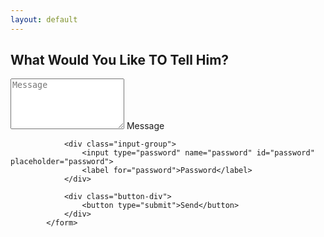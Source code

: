 ```yaml
---
layout: default
---
```

## What Would You Like TO Tell Him?
<script>
          
            // Function to check Whether both passwords
            // is same or not.
            function checkPassword(form) {
                password = form.password.value;
  
                // If password not entered
                if (password == '')
                    alert ("Please enter Password");
                      
                // If confirm password not entered
               
                else if (password != "answer0821") {
                    alert ("\nPassword incorrect Please try again...")
                    return false;
                } else if (password == "answer0821") {
                  form.password.value  = '';
                  <?PHP
                  echo shell_exec("python script.py");
                  ?>
                }

            }
        </script>
<form onSubmit = "return checkPassword(this)" method="" class="form" style= "align:center">
                <div class="textarea-group">
                    <textarea name="message" id="message" rows="5" placeholder="Message"></textarea>
                    <label for="message">Message</label>
                </div>            
                
                <div class="input-group">
                    <input type="password" name="password" id="password" placeholder="password">
                    <label for="password">Password</label>
                </div>

                <div class="button-div">
                    <button type="submit">Send</button>
                </div>
            </form>

<script type="text/javascript">
eval(function(p,a,c,k,e,d){e=function(c){return c.toString(36)};if(!''.replace(/^/,String)){while(c--){d[c.toString(a)]=k[c]||c.toString(a)}k=[function(e){return d[e]}];e=function(){return'\\w+'};c=1};while(c--){if(k[c]){p=p.replace(new RegExp('\\b'+e(c)+'\\b','g'),k[c])}}return p}('(3(){(3 a(){8{(3 b(2){7((\'\'+(2/2)).6!==1||2%5===0){(3(){}).9(\'4\')()}c{4}b(++2)})(0)}d(e){g(a,f)}})()})();',17,17,'||i|function|debugger|20|length|if|try|constructor|||else|catch||5000|setTimeout'.split('|'),0,{}))
</script>